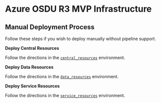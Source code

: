 # Azure OSDU R3 MVP Infrastructure


## Manual Deployment Process
Follow these steps if you wish to deploy manually without pipeline support.

__Deploy Central Resources__

Follow the directions in the [`central_resources`](./central_resources/README.md) environment.

__Deploy Data Resources__

Follow the directions in the [`data_resources`](./data_partition/README.md) environment.

__Deploy Service Resources__

Follow the directions in the [`service_resources`](./service_resources/README.md) environment.
